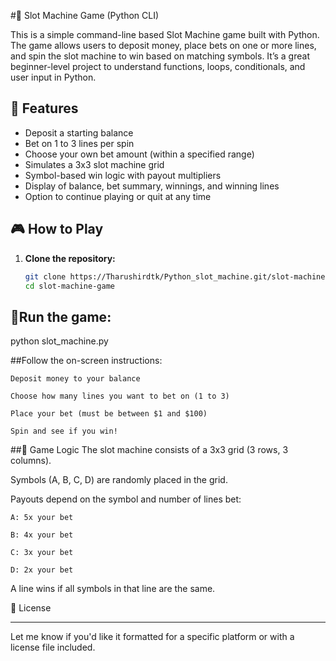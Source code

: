 #🎰 Slot Machine Game (Python CLI)

This is a simple command-line based Slot Machine game built with Python. The game allows users to deposit money, place bets on one or more lines, and spin the slot machine to win based on matching symbols. It’s a great beginner-level project to understand functions, loops, conditionals, and user input in Python.


## 📌 Features

- Deposit a starting balance
- Bet on 1 to 3 lines per spin
- Choose your own bet amount (within a specified range)
- Simulates a 3x3 slot machine grid
- Symbol-based win logic with payout multipliers
- Display of balance, bet summary, winnings, and winning lines
- Option to continue playing or quit at any time


## 🎮 How to Play

1. **Clone the repository:**
   ```bash
   git clone https://Tharushirdtk/Python_slot_machine.git/slot-machine-game.git
   cd slot-machine-game

## 🧩Run the game:
  python slot_machine.py

##Follow the on-screen instructions:

    Deposit money to your balance

    Choose how many lines you want to bet on (1 to 3)

    Place your bet (must be between $1 and $100)

    Spin and see if you win!

  ##🧠 Game Logic
  The slot machine consists of a 3x3 grid (3 rows, 3 columns).

Symbols (A, B, C, D) are randomly placed in the grid.

Payouts depend on the symbol and number of lines bet:

    A: 5x your bet

    B: 4x your bet

    C: 3x your bet

    D: 2x your bet

A line wins if all symbols in that line are the same.


📄 License


---

Let me know if you'd like it formatted for a specific platform or with a license file included.
